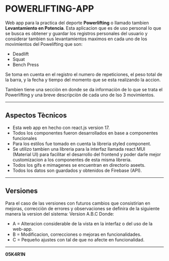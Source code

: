 # POWERLIFTING-APP

Web app para la practica del deporte **Powerlifting** o llamado tambien **Levantamiento en Potencia**.
Esta aplicacion que es de uso personal lo que se busca es obtener y guardar los registros personales del usuario y considerar 
tambien sus levantamientos maximos en cada uno de los movimientos del Powelifting que son:

* Deadlift
* Squat
* Bench Press

Se toma en cuenta en el registro el numero de repeticiones, el peso total de la barra, y la fecha y tiempo 
del momento que se esta realizando la accion.

Tambien tiene una secciòn en donde se da informaciòn de lo que se trata el Powerlifting y una breve descripciòn de cada uno de lso 3 movimientos.
***
## Aspectos Tècnicos
 - Esta web app en hecho con react.js version 17.
 - Todos los componentes fueron desarrollados en base a componentes funcionales
 - Para los estilos fue tomado en cuenta la libreria styled component.
 - Se utilizo tambien una libreria para la interfaz llamada react MUI (Material UI) para facilitar el desarrollo del frontend y poder darle mejor customizacion a los componentes de esta misma libreria.
 - Todos los gifs  e mimagenes se encuentran en directorio aseets.
 - Todos los datos son guardados y obtenidos de Firebase (API).
***
## Versiones
Para el caso de las versiones con futuros cambios que consistirian en mejoras, correcciòn de errores y observaciones se definira de la siguiente manera la version del sistema:
Version A.B.C
Donde:
 - A = Alteracion considerable de la vista en la interfaz o del uso de la web-app.
 - B = Modificacion, correcciones o mejoras en funcionalidades.
 - C = Pequeño ajustes con tal de que no afecte en funcionalidad.
***
**05K4R1N**
